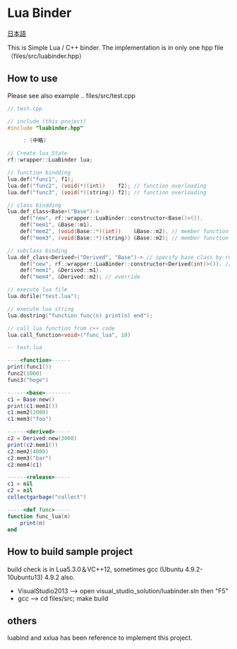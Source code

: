 # Lua Binder

[日本語](https://github.com/rflab/stream_reader/blob/master/README_detail.md)

This is Simple Lua / C++ binder.
The implementation is in only one hpp file（files/src/luabinder.hpp）

## How to use
Please see also example .. files/src/test.cpp

```cpp
// test.cpp

// include (this project)
#include "luabinder.hpp"

     : (中略)

// Create lua_State
rf::wrapper::LuaBinder lua;

// function bindding
lua.def("func1", f1);
lua.def("func2", (void(*)(int))    f2); // function overloading
lua.def("func3", (void(*)(string)) f2); // function overloading

// class bindding
lua.def_class<Base>("Base")->
	def("new", rf::wrapper::LuaBinder::constructor<Base()>()).
	def("mem1", &Base::m1).
	def("mem2", (void(Base::*)(int))    &Base::m2). // member function overloading
	def("mem3", (void(Base::*)(string)) &Base::m2); // member function overloading

// subclass binding
lua.def_class<Derived>("Derived", "Base")-> // specify base class by registered name, in this case "Base"
	def("new", rf::wrapper::LuaBinder::constructor<Derived(int)>()). // added constructor with int argument
	def("mem1", &Derived::m1).
	def("mem4", &Derived::m2); // override

// execute lua file
lua.dofile("test.lua");

// execute lua string
lua.dostring("function func(n) print(n) end");

// call lua function from c++ code
lua.call_function<void>("func_lua", 10)
```

```lua
-- test.lua

----<function>------
print(func1())
func2(1000)
func3("hoge")

------<base>--------
c1 = Base:new()
print(c1:mem1())
c1:mem2(2000)
c1:mem3("foo")

------<derived>-----
c2 = Derived:new(3000)
print(c2:mem1())
c2:mem2(4000)
c2:mem3("bar")
c2:mem4(c1)

------<release>-----
c1 = nil
c2 = nil
collectgarbage("collect")

-----<def func>-----
function func_lua(n)
	print(n)
end
```

## How to build sample project
build check is in Lua5.3.0＆VC++12, sometimes gcc (Ubuntu 4.9.2-10ubuntu13) 4.9.2 also.

* VisualStudio2013 --> open visual_studio_solution/luabinder.sln then "F5"
* gcc --> cd files/src; make build

## others
luabind and xxlua has been reference to implement this project.
